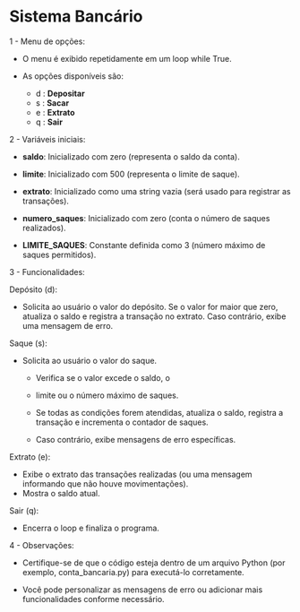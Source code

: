 # Sistema Bancário

1 - Menu de opções:
- O menu é exibido repetidamente em um loop while True.

- As opções disponíveis são:
    - d : ****Depositar****
    - s : ****Sacar****
    - e : ****Extrato****
    - q : ****Sair****

2 - Variáveis iniciais:

 - ****saldo****: Inicializado com zero (representa o saldo da conta).

 - ****limite****: Inicializado com 500 (representa o limite de saque).

 - ****extrato****: Inicializado como uma string vazia (será usado para registrar as transações).

 - ****numero_saques****: Inicializado com zero     (conta o número de saques realizados).

 - ****LIMITE_SAQUES****: Constante definida como 3 (número máximo de saques permitidos).

3 - Funcionalidades:

Depósito (d):
 - Solicita ao usuário o valor do depósito.
Se o valor for maior que zero, atualiza o saldo e registra a transação no extrato.
Caso contrário, exibe uma mensagem de erro.

Saque (s):
 - Solicita ao usuário o valor do saque.

    - Verifica se o valor excede o saldo, o  
    - limite ou o número máximo de saques.
    - Se todas as condições forem atendidas, atualiza o saldo, registra a transação e incrementa o contador de saques.
    
    - Caso contrário, exibe mensagens de erro específicas.

Extrato (e):
- Exibe o extrato das transações realizadas (ou uma mensagem informando que não houve movimentações).
- Mostra o saldo atual.

Sair (q):
 - Encerra o loop e finaliza o programa.

4 - Observações:

 - Certifique-se de que o código esteja dentro de um arquivo Python (por exemplo, conta_bancaria.py) para executá-lo corretamente.

 - Você pode personalizar as mensagens de erro ou adicionar mais funcionalidades conforme necessário.

